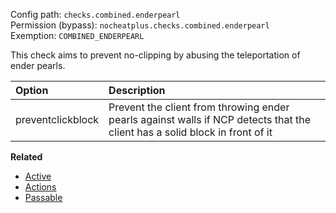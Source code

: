 Config path: `checks.combined.enderpearl`  
Permission (bypass): `nocheatplus.checks.combined.enderpearl`  
Exemption: `COMBINED_ENDERPEARL`  

This check aims to prevent no-clipping by abusing the teleportation of ender pearls.

| Option             | Description |
| :--------------    | :---------- |
| preventclickblock  | Prevent the client from throwing ender pearls against walls if NCP detects that the client has a solid block in front of it |

**Related**
* [Active](https://github.com/Updated-NoCheatPlus/Docs/blob/master/Settings/General.md#active)
* [Actions](https://github.com/Updated-NoCheatPlus/Docs/blob/master/Settings/General.md#actions)
* [Passable](https://github.com/Updated-NoCheatPlus/Docs/blob/master/Settings/Checks/%5BMoving%5D-Passable.md)
